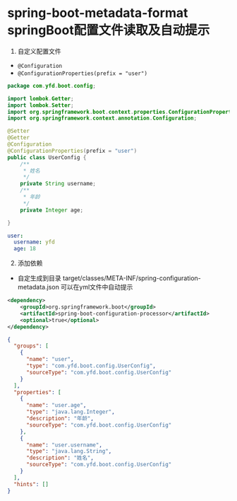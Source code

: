 # spring-boot-metadata-format springBoot配置文件读取及自动提示
1. 自定义配置文件
- `@Configuration`
- `@ConfigurationProperties(prefix = "user")` 
```java
package com.yfd.boot.config;

import lombok.Getter;
import lombok.Setter;
import org.springframework.boot.context.properties.ConfigurationProperties;
import org.springframework.context.annotation.Configuration;

@Setter
@Getter
@Configuration
@ConfigurationProperties(prefix = "user")
public class UserConfig {
    /**
     * 姓名
     */
    private String username;
    /**
     * 年龄
     */
    private Integer age;

}
```
```yaml
user:
  username: yfd
  age: 18
```
2. 添加依赖
- 自定生成到目录 target/classes/META-INF/spring-configuration-metadata.json 可以在yml文件中自动提示
```xml
<dependency>
    <groupId>org.springframework.boot</groupId>
    <artifactId>spring-boot-configuration-processor</artifactId>
    <optional>true</optional>
</dependency>
```

```json
{
  "groups": [
    {
      "name": "user",
      "type": "com.yfd.boot.config.UserConfig",
      "sourceType": "com.yfd.boot.config.UserConfig"
    }
  ],
  "properties": [
    {
      "name": "user.age",
      "type": "java.lang.Integer",
      "description": "年龄",
      "sourceType": "com.yfd.boot.config.UserConfig"
    },
    {
      "name": "user.username",
      "type": "java.lang.String",
      "description": "姓名",
      "sourceType": "com.yfd.boot.config.UserConfig"
    }
  ],
  "hints": []
}
```
